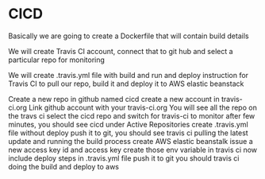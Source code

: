 # CICD
Basically we are going to create a Dockerfile that will contain build details

We will create Travis CI account, connect that to git hub and select a particular repo for monitoring

We will create .travis.yml file with build and run and deploy instruction for Travis CI to pull our repo, build it and deploy it to AWS elastic beanstack

Create a new repo in github named cicd
create a new account in travis-ci.org
Link github account with your travis-ci.org
You will see all the repo on the travs ci
select the cicd repo and switch for travis-ci to monitor
after few minutes, you should see cicd under Active Repositories
create .travis.yml file  without deploy
push it to git, you should see travis ci pulling the latest update and running the build process
create AWS elastic beanstalk 
issue a new access key id and access key
create those env variable in travis ci
now include deploy steps in .travis.yml file
push it to git
you should travis ci doing the build and deploy to aws


